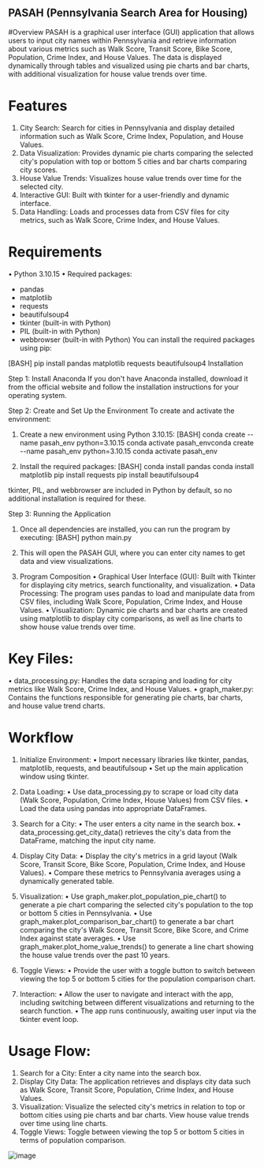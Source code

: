 ## PASAH (Pennsylvania Search Area for Housing)

#Overview
PASAH is a graphical user interface (GUI) application that allows users to input city names within Pennsylvania and retrieve information about various metrics such as Walk Score, Transit Score, Bike Score, Population, Crime Index, and House Values. The data is displayed dynamically through tables and visualized using pie charts and bar charts, with additional visualization for house value trends over time.

# Features
1.	City Search: Search for cities in Pennsylvania and display detailed information such as Walk Score, Crime Index, Population, and House Values.
2.	Data Visualization: Provides dynamic pie charts comparing the selected city's population with top or bottom 5 cities and bar charts comparing city scores.
3.	House Value Trends: Visualizes house value trends over time for the selected city.
4.	Interactive GUI: Built with tkinter for a user-friendly and dynamic interface.
5.	Data Handling: Loads and processes data from CSV files for city metrics, such as Walk Score, Crime Index, and House Values.

# Requirements
•	Python 3.10.15
•	Required packages:
 - pandas
 - matplotlib
 - requests
 - beautifulsoup4
 - tkinter (built-in with Python)
 - PIL (built-in with Python)
 - webbrowser (built-in with Python)
You can install the required packages using pip:

[BASH]
pip install pandas matplotlib requests beautifulsoup4
Installation

Step 1: Install Anaconda
If you don't have Anaconda installed, download it from the official website and follow the installation instructions for your operating system.

Step 2: Create and Set Up the Environment
To create and activate the environment:

1.	Create a new environment using Python 3.10.15:
[BASH]
conda create --name pasah_env python=3.10.15 conda activate pasah_envconda create --name pasah_env python=3.10.15
conda activate pasah_env

2.	Install the required packages:
[BASH]
conda install pandas
conda install matplotlib
pip install requests
pip install beautifulsoup4

tkinter, PIL, and webbrowser are included in Python by default, so no additional installation is required for these.

Step 3: Running the Application

1.	Once all dependencies are installed, you can run the program by executing:
[BASH]
python main.py

2.	This will open the PASAH GUI, where you can enter city names to get data and view visualizations.
3.	Program Composition
•	Graphical User Interface (GUI): Built with Tkinter for displaying city metrics, search functionality, and visualization.
•	Data Processing: The program uses pandas to load and manipulate data from CSV files, including Walk Score, Population, Crime Index, and House Values.
•	Visualization: Dynamic pie charts and bar charts are created using matplotlib to display city comparisons, as well as line charts to show house value trends over time.

# Key Files:
•	data_processing.py: Handles the data scraping and loading for city metrics like Walk Score, Crime Index, and House Values.
•	graph_maker.py: Contains the functions responsible for generating pie charts, bar charts, and house value trend charts.

# Workflow
1. Initialize Environment:
•	Import necessary libraries like tkinter, pandas, matplotlib, requests, and beautifulsoup
•	Set up the main application window using tkinter.

2. Data Loading:
•	Use data_processing.py to scrape or load city data (Walk Score, Population, Crime Index, House Values) from CSV files.
•	Load the data using pandas into appropriate DataFrames.

3. Search for a City:
•	The user enters a city name in the search box.
•	data_processing.get_city_data() retrieves the city's data from the DataFrame, matching the input city name.

4. Display City Data:
•	Display the city's metrics in a grid layout (Walk Score, Transit Score, Bike Score, Population, Crime Index, and House Values).
•	Compare these metrics to Pennsylvania averages using a dynamically generated table.

5. Visualization:
•	Use graph_maker.plot_population_pie_chart() to generate a pie chart comparing the selected city's population to the top or bottom 5 cities in Pennsylvania.
•	Use graph_maker.plot_comparison_bar_chart() to generate a bar chart comparing the city's Walk Score, Transit Score, Bike Score, and Crime Index against state averages.
•	Use graph_maker.plot_home_value_trends() to generate a line chart showing the house value trends over the past 10 years.

6. Toggle Views:
•	Provide the user with a toggle button to switch between viewing the top 5 or bottom 5 cities for the population comparison chart.

7. Interaction:
•	Allow the user to navigate and interact with the app, including switching between different visualizations and returning to the search function.
•	The app runs continuously, awaiting user input via the tkinter event loop.

# Usage Flow:
1.	Search for a City: Enter a city name into the search box.
2.	Display City Data: The application retrieves and displays city data such as Walk Score, Transit Score, Population, Crime Index, and House Values.
3.	Visualization: Visualize the selected city's metrics in relation to top or bottom cities using pie charts and bar charts. View house value trends over time using line charts.
4.	Toggle Views: Toggle between viewing the top 5 or bottom 5 cities in terms of population comparison.

![image](https://github.com/user-attachments/assets/bc449813-fd74-4557-b8f9-daf045ac92dd)
